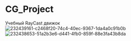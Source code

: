 # CG_Project
Учебный RayCast движок
![232439161-c2468f20-74c4-40ec-9367-1da4a0c91b0b](https://github.com/Le0Bonhart/CG_Project/assets/121563525/a9fcfa5b-3428-4d98-8ff9-91941938db83)
![232438653-51a2b3e6-d441-4fb0-859f-88e3fa43b8da](https://github.com/Le0Bonhart/CG_Project/assets/121563525/9cca3677-5132-49fe-b46a-5f2426bf1432)
